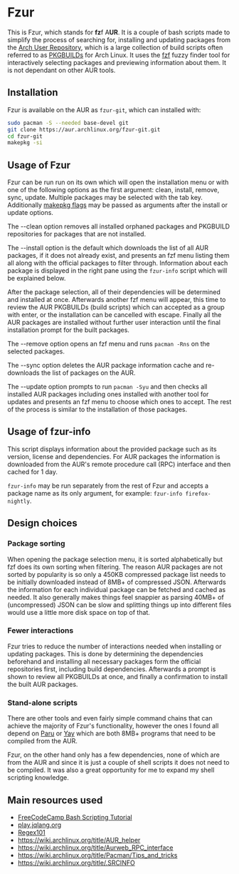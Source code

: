 # Fzur

This is Fzur, which stands for **fz**f A**UR**. It is a couple of bash scripts made to simplify the process of searching for, installing and updating packages from the [Arch User Repository](https://aur.archlinux.org), which is a large collection of build scripts often referred to as [PKGBUILDs](https://wiki.archlinux.org/title/PKGBUILD) for Arch Linux. It uses the [fzf](https://github.com/junegunn/fzf) fuzzy finder tool for interactively selecting packages and previewing information about them. It is not dependant on other AUR tools.

## Installation

Fzur is available on the AUR as `fzur-git`, which can installed with:

```sh
sudo pacman -S --needed base-devel git
git clone https://aur.archlinux.org/fzur-git.git
cd fzur-git
makepkg -si
```

## Usage of Fzur

Fzur can be run run on its own which will open the installation menu or with one of the following options as the first argument: clean, install, remove, sync, update. Multiple packages may be selected with the tab key. Additionally [makepkg flags](https://man.archlinux.org/man/makepkg.8) may be passed as arguments after the install or update options.

The --clean option removes all installed orphaned packages and PKGBUILD repositories for packages that are not installed.

The --install option is the default which downloads the list of all AUR packages, if it does not already exist, and presents an fzf menu listing them all along with the official packages to filter through. Information about each package is displayed in the right pane using the `fzur-info` script which will be explained below.

After the package selection, all of their dependencies will be determined and installed at once. Afterwards another fzf menu will appear, this time to review the AUR PKGBUILDs (build scripts) which can accepted as a group with enter, or the installation can be cancelled with escape. Finally all the AUR packages are installed without further user interaction until the final installation prompt for the built packages.

The --remove option opens an fzf menu and runs `pacman -Rns` on the selected packages. 

The --sync option deletes the AUR package information cache and re-downloads the list of packages on the AUR.

The --update option prompts to run `pacman -Syu` and then checks all installed AUR packages including ones installed with another tool for updates and presents an fzf menu to choose which ones to accept. The rest of the process is similar to the installation of those packages.

## Usage of fzur-info

This script displays information about the provided package such as its version, license and dependencies. For AUR packages the information is downloaded from the AUR's remote procedure call (RPC) interface and then cached for 1 day.

`fzur-info` may be run separately from the rest of Fzur and accepts a package name as its only argument, for example: `fzur-info firefox-nightly`.

## Design choices

### Package sorting

When opening the package selection menu, it is sorted alphabetically but fzf does its own sorting when filtering. The reason AUR packages are not sorted by popularity is so only a 450KB compressed package list needs to be initially downloaded instead of 8MB+ of compressed JSON. Afterwards the information for each individual package can be fetched and cached as needed. It also generally makes things feel snappier as parsing 40MB+ of (uncompressed) JSON can be slow and splitting things up into different files would use a little more disk space on top of that.

### Fewer interactions

Fzur tries to reduce the number of interactions needed when installing or updating packages. This is done by determining the dependencies beforehand and installing all necessary packages form the official repositories first, including build dependencies. Afterwards a prompt is shown to review all PKGBUILDs at once, and finally a confirmation to install the built AUR packages.

### Stand-alone scripts

There are other tools and even fairly simple command chains that can achieve the majority of Fzur's functionality, however the ones I found all depend on [Paru](https://github.com/Morganamilo/paru) or [Yay](https://github.com/Jguer/yay) which are both 8MB+ programs that need to be compiled from the AUR.

Fzur, on the other hand only has a few dependencies, none of which are from the AUR and since it is just a couple of shell scripts it does not need to be compiled. It was also a great opportunity for me to expand my shell scripting knowledge.

## Main resources used

- [FreeCodeCamp Bash Scripting Tutorial](https://youtu.be/tK9Oc6AEnR4)
- [play.jqlang.org](https://play.jqlang.org/)
- [Regex101](https://regex101.com/)
- https://wiki.archlinux.org/title/AUR_helper
- https://wiki.archlinux.org/title/Aurweb_RPC_interface
- https://wiki.archlinux.org/title/Pacman/Tips_and_tricks
- https://wiki.archlinux.org/title/.SRCINFO
